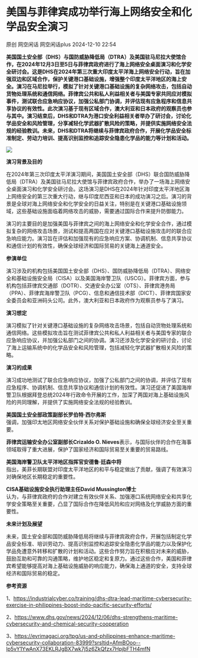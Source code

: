 #  美国与菲律宾成功举行海上网络安全和化学品安全演习   
原创 网空闲话  网空闲话plus   2024-12-10 22:54  
  
**美国国土安全部（DHS）与国防威胁降低局（DTRA）及美国驻马尼拉大使馆合作，在2024年12月3日至5日与菲律宾政府进行了海上网络安全桌面演习和化学安全研讨会。这是DHS在2024年第三次重大印度太平洋海上网络安全行动，旨在加强双边和区域合作，保护关键港口基础设施，增强整个印度太平洋地区的海上安全。演习在马尼拉举行，模拟了针对关键港口基础设施的复杂网络攻击，包括自动货物处理系统和通信网络。菲律宾公共和私人利益相关者与美国专家共同应对模拟事件，测试联合应急响应协议，加强公私部门协调，并评估现有应急程序和信息共享协议的有效性。此次演习基于现有区域合作，澳大利亚和日本政府的观察员也参与其中。演习结束后，DHS和DTRA为港口安全利益相关者举办了研讨会，讨论化学品安全和风险管理，分享减轻化学武器扩散风险的策略，并提供实施网络安全法规的经验教训。未来，DHS和DTRA将继续与菲律宾政府合作，开展化学品安全标准制定、劳动力培训、提高识别监控和追踪安全隐患化学品的能力等计划和活动。**  
  
![](https://mmbiz.qpic.cn/mmbiz_jpg/0KRmt3K30icWXjFxjJOSTUrEY7hKWbJib5g0vYIMGTfIBsNvYiceeYNeF2uEp3p9AlrcxIFliaHuRXXCPzeAdaiaSPQ/640?wx_fmt=webp&from=appmsg "")  
  
**演习背景及目的**  
  
在2024年第三次印度太平洋演习期间，美国国土安全部（DHS）联合国防威胁降低局（DTRA）及美国驻马尼拉大使馆与菲律宾政府合作，举办了一场海上网络安全桌面演习和化学安全研讨会。这场演习是DHS在2024年针对印度太平洋地区海上网络安全的第三次重大行动，继与印度尼西亚和日本的成功演习之后。演习的背景是全球对海上网络安全和化学安全的日益关注，特别是在关键港口基础设施领域，这些基础设施面临着网络攻击的威胁，需要通过国际合作来提升防御能力。  
  
演习的主要目的是加强美国与菲律宾之间的海上网络安全和化学安全合作，通过模拟复杂的网络攻击场景，测试和提高两国在应对关键港口基础设施攻击时的联合应急响应能力。演习旨在评估和加强现有的应急响应方案、协调机制、信息共享协议和通信计划的有效性，确保全球经济和国际贸易的关键海上通道安全。  
  
**参演单位**  
  
演习涉及的机构包括美国国土安全部（DHS）、国防威胁降低局（DTRA）、网络安全和基础设施安全局（CISA）以及美国海岸警卫队（USCG）。菲律宾方面，参与机构包括菲律宾交通部（DOTR）、交通安全办公室（OTS）、菲律宾港务局（PPA）、菲律宾海岸警卫队（PCG）、信息和通信技术部（DICT）、菲律宾国家安全委员会和亚洲码头公司。此外，澳大利亚和日本政府作为观察员参与了演习。  
  
**演习想定**  
  
演习模拟了针对关键港口基础设施的复杂网络攻击场景，包括自动货物处理系统和通信网络。这些模拟攻击旨在测试菲律宾公共和私人利益相关者与美国专家的联合应急响应协议，并加强公私部门之间的协调。演习还涉及化学安全的研讨会，讨论了海上运输系统中的化学品安全和风险管理，包括减轻化学武器扩散相关风险的策略。  
  
**演习的成果**  
  
演习成功地测试了联合应急响应协议，加强了公私部门之间的协调，并评估了现有应急程序、协调机制、信息共享协议和通信计划的有效性。演习还促进了美国海岸警卫队根据拜登总统2024年行政命令开展的工作，加深了两国对海上基础设施风险的共同理解，并提供了实施网络安全法规的经验教训。  
  
**美国国土安全部政策副部长罗伯特·西尔弗斯**  
强调，加强印太地区网络安全伙伴关系对保护基础设施和确保全球经济安全至关重要。  
  
**菲律宾运输安全办公室副部长Crizaldo O. Nieves**表示，与国际伙伴的合作在海事领域取得了重大进展，保护了国家经济和国际贸易至关重要的贸易路线。  
  
**美国海岸警卫队太平洋地区指挥官安德鲁·廷森中将**  
指出，美菲长期联盟对印度太平洋地区的和平与稳定做出了贡献，强调了有效演习对确保地区长期稳定的重要性。  
  
**CISA基础设施安全执行助理主任David Mussington博士**  
认为，与菲律宾政府的合作对建立有效伙伴关系、加强港口系统网络安全和共享化学安全策略至关重要，凸显了国际合作在降低风险和应对网络及化学威胁方面的重要性。  
  
**未来计划及展望**  
  
未来，国土安全部和国防威胁降低局将继续与菲律宾政府合作，开展包括制定化学品安全标准、培训劳动力、提高识别监控和追踪安全隐患化学品的能力以及保护化学品免遭意外转移和扩散的计划和活动。这些合作努力旨在积极应对未来的威胁，鼓励互助和可靠的沟通策略，维护地区稳定和复原力。通过这些合作，美国和菲律宾希望能够提高对海上基础设施威胁的响应能力，确保海上通道的安全，支持全球经济和国际贸易的稳定。  
  
  
**参考资源**  
  
1、https://industrialcyber.co/training/dhs-dtra-lead-maritime-cybersecurity-exercise-in-philippines-boost-indo-pacific-security-efforts/  
  
2、https://www.dhs.gov/news/2024/12/06/dhs-strengthens-maritime-cybersecurity-and-chemical-security-cooperation  
  
3、https://evrimagaci.org/tpg/us-and-philippines-enhance-maritime-cybersecurity-collaboration-83999?srsltid=AfmBOoo--lp5vY1YwAnX73EKLRJgBX7wk7j5z6ZkQfzx7HpjbFTH4mfN  
  
  
